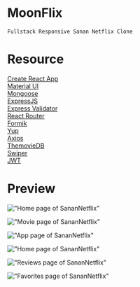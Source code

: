 # MoonFlix

    Fullstack Responsive Sanan Netflix Clone

# Resource

[Create React App](https://create-react-app.dev/)<br>
[Material UI](https://create-react-app.dev/)<br>
[Mongoose](https://mongoosejs.com/)<br>
[ExpressJS](https://expressjs.com/)<br>
[Express Validator](https://express-validator.github.io/docs/)<br>
[React Router](https://reactrouter.com/)<br>
[Formik](https://formik.org/)<br>
[Yup](https://github.com/jquense/yup/)<br>
[Axios](https://axios-http.com/)<br>
[ThemovieDB](https://www.themoviedb.org/)<br>
[Swiper](https://swiperjs.com/)<br>
[JWT](https://github.com/auth0/node-jsonwebtoken)<br>

# Preview

!["Home page of SananNetflix"](https://sanan-netflix-clone-w39d.vercel.app/)

!["Movie page of SananNetflix"](https://sanan-netflix-clone-w39d.vercel.app/movie)

!["App page of SananNetflix"](https://sanan-netflix-clone-w39d.vercel.app/tv)

!["Home page of SananNetflix"](https://sanan-netflix-clone-w39d.vercel.app/search)

!["Reviews page of SananNetflix"](https://sanan-netflix-clone-w39d.vercel.app/reviews)

!["Favorites page of SananNetflix"](https://sanan-netflix-clone-w39d.vercel.app/favorites)
